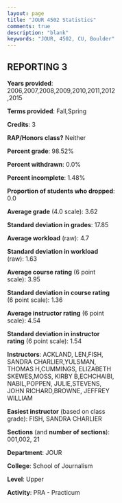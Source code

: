 ```yaml
---
layout: page
title: "JOUR 4502 Statistics"
comments: true
description: "blank"
keywords: "JOUR, 4502, CU, Boulder"
--- 
```

<head>
<script src="https://ajax.googleapis.com/ajax/libs/jquery/2.1.3/jquery.min.js"></script>
<script src="https://dl.dropboxusercontent.com/s/pc42nxpaw1ea4o9/highcharts.js?dl=0"></script>
<!-- <script src="../assets/js/highcharts.js"></script> -->
<style type="text/css">@font-face {
	font-family: "Bebas Neue";
	src: url(https://www.filehosting.org/file/details/544349/BebasNeue%20Regular.otf) format("opentype");
	}
	h1.Bebas { 
		font-family: "Bebas Neue", Verdana, Tahoma;
	}
</style>
</head>
<body>
	<div id="container" style="float: right; width: 45%; height: 88%; margin-left: 2.5%; margin-right: 2.5%;"></div>
	<script language="JavaScript">
		$(document).ready(function() {
		var chart = {type: 'column'};
		var title = {text: 'Grade Distribution'};
		var xAxis = {categories: ['A','B','C','D','F'],crosshair: true};
		var yAxis = {min: 0,title: {text: 'Percentage'}};
		var tooltip = {headerFormat: '<center><b><span style="font-size:20px">{point.key}</span></b></center>',
		               pointFormat: '<td style="padding:0"><b>{point.y:.1f}%</b></td>',
		               footerFormat: '</table>',shared: true,useHTML: true};
		var plotOptions = {column: {pointPadding: 0.0,borderWidth: 0}};  
		var credits = {enabled: false};var series= [{name: 'Percent',data: [75.08,19.24,4.42,0.32,0.95,]}];
		var json = {};
		json.chart = chart;
		json.title = title;
		json.tooltip = tooltip;
		json.xAxis = xAxis;
		json.yAxis = yAxis;  
		json.series = series;
		json.plotOptions = plotOptions;  
		json.credits = credits;
		$('#container').highcharts(json);
	});
	</script>
</body>
			   
## REPORTING 3

**Years provided**: 2006,2007,2008,2009,2010,2011,2012,2015

**Terms provided**: Fall,Spring

**Credits**: 3

**RAP/Honors class?** Neither

**Percent grade**: 98.52%

**Percent withdrawn**: 0.0%

**Percent incomplete**: 1.48%

**Proportion of students who dropped**: 0.0

**Average grade** (4.0 scale): 3.62

**Standard deviation in grades**: 17.85

**Average workload** (raw): 4.7

**Standard deviation in workload** (raw): 1.63

**Average course rating** (6 point scale): 3.95

**Standard deviation in course rating** (6 point scale): 1.36

**Average instructor rating** (6 point scale): 4.54

**Standard deviation in instructor rating** (6 point scale): 1.54

**Instructors**: ACKLAND, LEN,FISH, SANDRA CHARLIER,YULSMAN, THOMAS H,CUMMINGS, ELIZABETH SKEWES,MOSS, KIRBY B,ECHCHAIBI, NABIL,POPPEN, JULIE,STEVENS, JOHN RICHARD,BROWNE, JEFFREY WILLIAM

**Easiest instructor** (based on class grade): FISH, SANDRA CHARLIER

**Sections** (and **number of sections**): 001,002, 21

**Department**: JOUR

**College**: School of Journalism

**Level**: Upper

**Activity**: PRA - Practicum